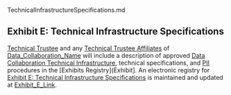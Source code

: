 TechnicalInfrastructureSpecifications.md

## Exhibit E: Technical Infrastructure Specifications
[Technical Trustee](Definition) and any [Technical Trustee Affiliates](Definition) of [Data_Collaboration_Name](Input) will include a description of approved [Data Collaboration Technical Infrastructure](Input), technical specifications, and [PII](Definition) procedures in the [Exhibits Registry](Exhibit]. An electronic registry for [Exhibit E: Technical Infrastructure Specifications](Exhibit) is maintained and updated at [Exhibit_E_Link](Input).
